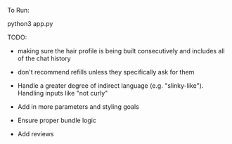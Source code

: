 To Run:

python3 app.py



TODO:

- making sure the hair profile is being built consecutively and includes all of the chat history

- don't recommend refills unless they specifically ask for them

- Handle a greater degree of indirect language (e.g. "slinky-like").
    Handling inputs like "not curly"

- Add in more parameters and styling goals

- Ensure proper bundle logic

- Add reviews